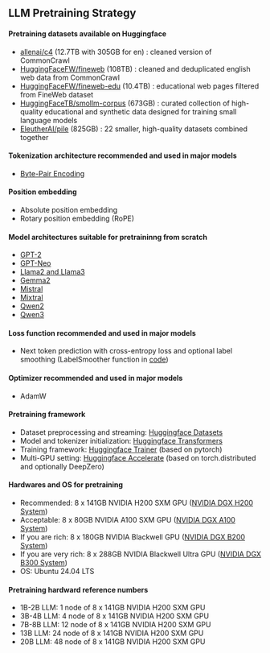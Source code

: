 ## LLM Pretraining Strategy

#### Pretraining datasets available on Huggingface
- [allenai/c4](https://huggingface.co/datasets/allenai/c4) (12.7TB with 305GB for en) : cleaned version of CommonCrawl
- [HuggingFaceFW/fineweb](https://huggingface.co/datasets/HuggingFaceFW/fineweb) (108TB) : cleaned and deduplicated english web data from CommonCrawl
- [HuggingFaceFW/fineweb-edu](https://huggingface.co/datasets/HuggingFaceFW/fineweb-edu) (10.4TB) : educational web pages filtered from FineWeb dataset
- [HuggingFaceTB/smollm-corpus](https://huggingface.co/datasets/HuggingFaceTB/smollm-corpus) (673GB) : curated collection of high-quality educational and synthetic data designed for training small language models
- [EleutherAI/pile](https://huggingface.co/datasets/EleutherAI/pile) (825GB) : 22 smaller, high-quality datasets combined together

#### Tokenization architecture recommended and used in major models
- [Byte-Pair Encoding](https://huggingface.co/learn/llm-course/en/chapter6/5)

#### Position embedding
- Absolute position embedding
- Rotary position embedding (RoPE)

#### Model architectures suitable for pretraininng from scratch
- [GPT-2](https://huggingface.co/docs/transformers/en/model_doc/gpt2)
- [GPT-Neo](https://huggingface.co/docs/transformers/en/model_doc/gpt_neo)
- [Llama2 and Llama3](https://huggingface.co/docs/transformers/en/model_doc/llama2)
- [Gemma2](https://huggingface.co/docs/transformers/main/en/model_doc/gemma2)
- [Mistral](https://huggingface.co/docs/transformers/en/model_doc/mistral)
- [Mixtral](https://huggingface.co/docs/transformers/main/en/model_doc/mixtral)
- [Qwen2](https://huggingface.co/docs/transformers/model_doc/qwen2)
- [Qwen3](https://huggingface.co/docs/transformers/en/model_doc/qwen3)

#### Loss function recommended and used in major models
- Next token prediction with cross-entropy loss and optional label smoothing (LabelSmoother function in [code](https://github.com/huggingface/transformers/blob/main/src/transformers/trainer_pt_utils.py))

#### Optimizer recommended and used in major models
- AdamW

#### Pretraining framework
- Dataset preprocessing and streaming: [Huggingface Datasets](https://huggingface.co/docs/datasets/en/index)
- Model and tokenizer initialization: [Huggingface Transformers](https://huggingface.co/docs/transformers/en/index)
- Training framework: [Huggingface Trainer](https://huggingface.co/docs/transformers/en/main_classes/trainer) (based on pytorch)
- Multi-GPU setting: [Huggingface Accelerate](https://huggingface.co/docs/accelerate/en/index) (based on torch.distributed and optionally DeepZero)

#### Hardwares and OS for pretraining
- Recommended: 8 x 141GB NVIDIA H200 SXM GPU ([NVIDIA DGX H200 System](https://www.nvidia.com/en-us/data-center/dgx-h200/?ncid=no-ncid))
- Acceptable: 8 x 80GB NVIDIA A100 SXM GPU ([NVIDIA DGX A100 System](https://docs.nvidia.com/dgx/dgxa100-user-guide/introduction-to-dgxa100.html))
- If you are rich: 8 x 180GB NVIDIA Blackwell GPU ([NVIDIA DGX B200 System](https://www.nvidia.com/en-us/data-center/dgx-b200/?ncid=no-ncid))
- If you are very rich: 8 x 288GB NVIDIA Blackwell Ultra GPU ([NVIDIA DGX B300 System](https://www.nvidia.com/en-us/data-center/dgx-b300/?ncid=no-ncid))
- OS: Ubuntu 24.04 LTS

#### Pretraining hardward reference numbers
- 1B-2B LLM: 1 node of 8 x 141GB NVIDIA H200 SXM GPU
- 3B-4B LLM: 4 node of 8 x 141GB NVIDIA H200 SXM GPU
- 7B-8B LLM: 12 node of 8 x 141GB NVIDIA H200 SXM GPU
- 13B LLM: 24 node of 8 x 141GB NVIDIA H200 SXM GPU
- 20B LLM: 48 node of 8 x 141GB NVIDIA H200 SXM GPU
